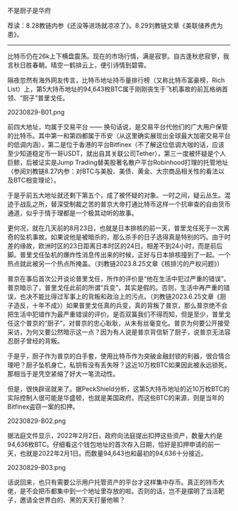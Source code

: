 
不是厨子是华府


荐读：8.28教链内参《还没等进场就凉凉了》。8.29刘教链文章《美联储养虎为患》。

---

比特币仍在26k上下横盘震荡。现在的市场行情，满是寂寥。自古逢秋悲寂寥，我言秋日胜春朝。晴空一鹤排云上，便引诗情到碧霄。

隔夜忽然有海外网友传言，比特币地址持币量排行榜（又称比特币富豪榜，Rich List）上，第5大持币地址的94,643枚BTC属于刚刚丧生于飞机事故的前瓦格纳首领、“厨子”普里戈任。

20230829-B01.png

前四大地址，均属于交易平台 —— 换句话说，是交易平台代他们的广大用户保管的比特币。其中第一和第四都属于币安（从这里确实展现出全球最大加密交易平台的低调内涵），第二是位于香港的平台Bitfinex（不了解这位低调大咖的话，应该至少知道稳定币一哥USDT，就出自其关联公司Tether），第三一度被怀疑是个人巨鲸，后被证实是Jump Trading替美股著名散户平台Robinhood打理的托管地址（参阅刘教链8.27内参：对BTC与美股、美债、黄金、大宗商品相关性的看法以及BTC相变理论）。

于是乎前五大地址就还剩下第五个，成了被怀疑的对象。一时之间，疑云丛生。混迹于战乱之所，替深受制裁之苦的普京大帝打通比特币这样一个抗审查的自由货币通道，似乎于情于理都是一个极其动听的故事。

更何况，就在几天前的8月23日，也就是日本排核的前一天，普里戈任死于一次离奇的坠机事故。如果说他是被暗杀的，那么杀手的日子选得真是特别的巧。由于时差的缘故，欧洲时区的23日距离日本时区的24日，相差不到24小时，而是前后脚。普里戈任坠机的爆炸性消息传出来的时候，正好与日本排核撞到了一起。一个热点就此被另一个热点所掩盖。（刘教链2023.8.25文章《核排污的产权问题》）

普京在事后首次公开谈论普里戈任，所作的评价是“他在生活中犯过严重的错误”。普京暗示了，普里戈任此前的所谓“兵变”，其实是假的。否则，生活中再严重的错误，也决不能比得过军事上的背叛和政治上的污点。（刘教链2023.6.25文章《厨子造反，十年不成》）如果普里戈任真的兵变，真的背叛了普京，那么普京绝不会把生活中犯错作为最严重错误的评价。是否双簧我们不得而知，但是至少，普里戈任这个普京的“厨子”，对普京的忠心耿耿，从未有丝毫变化。普京为何要公开接受采访，为何又要公然暗示这一点？因为有人说是普京背信斩了厨子，说普京无法容忍厨子曾经的背叛。

于是乎，厨子作为普京的白手套，使用比特币作为突破金融封锁的利器，很合情合理吧？厨子坠机身亡，私钥有没有丢失呀？这近10万枚BTC如果因此被永远锁死，那相当于是凭空紧缩了好大一笔流动性。

但是，很快辟谣就来了。据PeckShield分析，这第5大持币地址的近10万枚BTC的实际控制人很可能是华盛顿，也就是美国政府。而这些BTC的来源，则是当年的Bitfinex盗窃一案的扣押。

20230829-B02.png

据法庭文件显示，2022年2月2日，政府向法庭提出扣押这些资产，数量大约是94,636枚BTC。仔细看这个钱包地址的首次存入日期，恰好是扣押申请的前一天，也就是2022年2月1日。而数量94,643也和最初的94,636十分接近。

20230829-B03.png

话说回来，也只有需要公示用户托管资产的平台才这样集中存币。真正的持币大佬，是不会把币都集中到一个地址里存放的啦。否则的话，岂不是摆明了当活靶子，邀请全世界白的、黑的天天打量他嘛？

